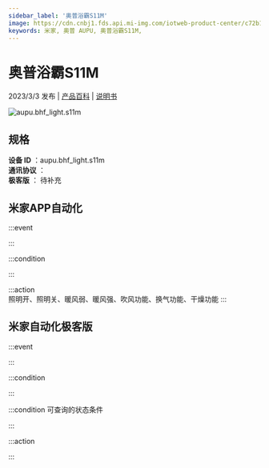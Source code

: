 ```yaml
---
sidebar_label: '奥普浴霸S11M'
image: https://cdn.cnbj1.fds.api.mi-img.com/iotweb-product-center/c72b16838d095eef53aab07c6c8cc8e2_1676010268678.png?GalaxyAccessKeyId=AKVGLQWBOVIRQ3XLEW&Expires=9223372036854775807&Signature=pwiEbhdxeCDD3cDRC71nYBHt1aw=
keywords: 米家, 奥普 AUPU, 奥普浴霸S11M, 
---
```

# 奥普浴霸S11M

2023/3/3 发布 | [产品百科](https://home.mi.com/webapp/content/baike/product/index.html?model=aupu.bhf_light.s11m/) | [说明书](https://home.mi.com/views/introduction.html?model=aupu.bhf_light.s11m&region=cn)

![aupu.bhf_light.s11m](https://cdn.cnbj1.fds.api.mi-img.com/iotweb-product-center/c72b16838d095eef53aab07c6c8cc8e2_1676010268678.png?GalaxyAccessKeyId=AKVGLQWBOVIRQ3XLEW&Expires=9223372036854775807&Signature=pwiEbhdxeCDD3cDRC71nYBHt1aw=)

## 规格  
> 
**设备 ID** ：aupu.bhf_light.s11m  
**通讯协议** ：  
**极客版**  ： 待补充 


## 米家APP自动化  

:::event  

:::

:::condition  

:::

:::action   
照明开、照明关、暖风弱、暖风强、吹风功能、换气功能、干燥功能
:::

## 米家自动化极客版  

:::event  

:::

:::condition  

:::

:::condition 可查询的状态条件  

:::

:::action  

:::

        
